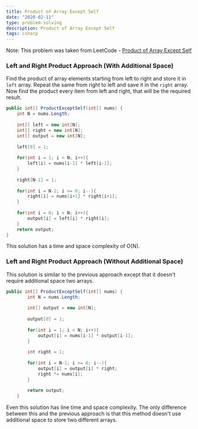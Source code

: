 ```yaml
---
title: Product of Array Except Self
date: "2020-02-11"
type: problem-solving
description: Product of Array Except Self
tags: csharp
---
```


Note: This problem was taken from LeetCode - [Product of Array Except Self](https://leetcode.com/problems/product-of-array-except-self/)

### Left and Right Product Approach (With Additional Space)

Find the product of array elements starting from left to right and store it in `left` array. Repeat the same from right to left and save it in the `right` array. Now find the product every item from left and right, that will be the required result.

```csharp
public int[] ProductExceptSelf(int[] nums) {
    int N = nums.Length;
    
    int[] left = new int[N];
    int[] right = new int[N];
    int[] output = new int[N];
    
    left[0] = 1;
    
    for(int i = 1; i < N; i++){
        left[i] = nums[i-1] * left[i-1];
    }
    
    right[N-1] = 1;
    
    for(int i = N-2; i >= 0; i--){
        right[i] = nums[i+1] * right[i+1];
    }
    
    for(int i = 0; i < N; i++){
        output[i] = left[i] * right[i];
    }
    return output;
}
```

This solution has a time and space complexity of O(N).

### Left and Right Product Approach (Without Additional Space)

This solution is similar to the previous approach except that it doesn't require additional space two arrays.

```csharp
public int[] ProductExceptSelf(int[] nums) {
        int N = nums.Length;
        
        int[] output = new int[N];
        
        output[0] = 1;
        
        for(int i = 1; i < N; i++){
            output[i] = nums[i-1] * output[i-1];
        }
        
        int right = 1;
        
        for(int i = N-1; i >= 0; i--){
            output[i] = output[i] * right;
            right *= nums[i];
        }
        
        return output;
    }
```

Even this solution has line time and space complexity. The only difference between this and the previous approach is that this method doesn't use additional space to store two different arrays.
